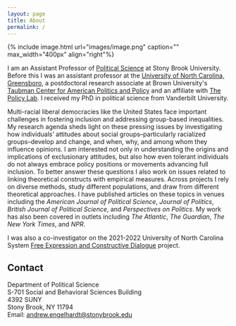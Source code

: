 ```yaml
---
layout: page
title: About
permalink: /
---
```


{% include image.html url="images/image.png" caption="" max_width="400px" align="right"%}

I am an Assistant Professor of <a href="https://www.stonybrook.edu/polsci/">Political Science</a> at Stony Brook University. Before this I was an assistant professor at the <a href="https://psc.uncg.edu/">University of North Carolina, Greensboro</a>, a postdoctoral research associate at Brown University's <a href="https://watson.brown.edu/taubman/">Taubman Center for American Politics and Policy</a> and an affiliate with <a href="https://thepolicylab.brown.edu/">The Policy Lab</a>. I received my PhD in political science from Vanderbilt University.<br />  

Multi-racial liberal democracies like the United States face important challenges in fostering inclusion and addressing group-based inequalities. My research agenda sheds light on these pressing issues by investigating how individuals’ attitudes about social groups–particularly racialized groups–develop and change, and when, why, and among whom they influence opinions. I am interested not only in understanding the origins and implications of exclusionary attitudes, but also how even tolerant individuals do not always embrace policy positions or movements advancing full inclusion. To better answer these questions I also work on issues related to linking theoretical constructs with empirical measures. Across projects I rely on diverse methods, study different populations, and draw from different theoretical approaches. I have published articles on these topics in venues including the <i>American Journal of Political Science</i>, <i>Journal of Politics</i>, <i>British Journal of Political Science</i>, and <i> Perspectives on Politics</i>. My work has also been covered in outlets including <i>The Atlantic</i>, <i>The Guardian</i>, <i>The New York Times</i>, and <i>NPR</i>.<br />

I was also a co-investigator on the 2021-2022 University of North Carolina System <a href="https://fecdsurveyreport.web.unc.edu/">Free Expression and Constructive Dialogue</a> project.

## Contact
Department of Political Science<br />
S-701 Social and Behavioral Sciences Building<br />
4392 SUNY <br />
Stony Brook, NY 11794 <br />
Email: [andrew.engelhardt@stonybrook.edu]

[andrew.engelhardt@stonybrook.edu]: mailto:andrew.engelhardt@stonybrook.edu
